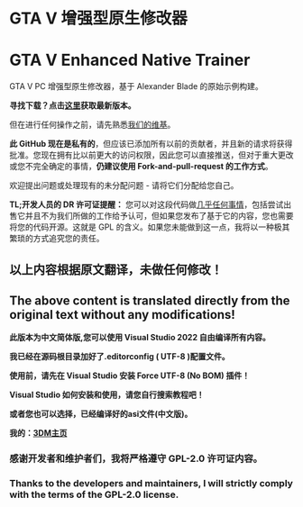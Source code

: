 # GTA V 增强型原生修改器
# GTA V Enhanced Native Trainer

GTA V PC 增强型原生修改器，基于 Alexander Blade 的原始示例构建。

**寻找下载？点击[这里](https://github.com/gtav-ent/GTAV-EnhancedNativeTrainer/releases)获取最新版本。**

但在进行任何操作之前，请先熟悉[我们的维基](https://github.com/gtav-ent/GTAV-EnhancedNativeTrainer/wiki)。

**此 GitHub 现在是私有的**，但应该已添加所有以前的贡献者，并且新的请求将获得批准。您现在拥有比以前更大的访问权限，因此您可以直接推送，但对于重大更改或您不完全确定的事情，**仍建议使用 Fork-and-pull-request 的工作方式**。

欢迎提出问题或处理现有的未分配问题 - 请将它们分配给您自己。

**TL;开发人员的 DR 许可证提醒：** 您可以对这段代码做[几乎任何事情](https://github.com/gtav-ent/GTAV-EnhancedNativeTrainer/wiki/Licensing-and-Distribution)，包括尝试出售它并且不为我们所做的工作给予认可，但如果您发布了基于它的内容，您也需要将您的代码开源。这就是 GPL 的含义。如果您未能做到这一点，我将以一种极其繁琐的方式追究您的责任。

## 以上内容根据原文翻译，未做任何修改！
## The above content is translated directly from the original text without any modifications!


**此版本为中文简体版,您可以使用 Visual Studio 2022 自由编译所有内容。**

**我已经在源码根目录加好了.editorconfig ( UTF-8 )配置文件。**

**使用前，请先在 Visual Studio 安装 Force UTF-8 (No BOM) 插件！**

**Visual Studio 如何安装和使用，请您自行搜索教程吧！**

**或者您也可以选择，已经编译好的asi文件(中文版)。**

**我的：[3DM主页](https://mod.3dmgame.com/u/7001357/Home)**

### 感谢开发者和维护者们，我将严格遵守 GPL-2.0 许可证内容。
### Thanks to the developers and maintainers, I will strictly comply with the terms of the GPL-2.0 license.
